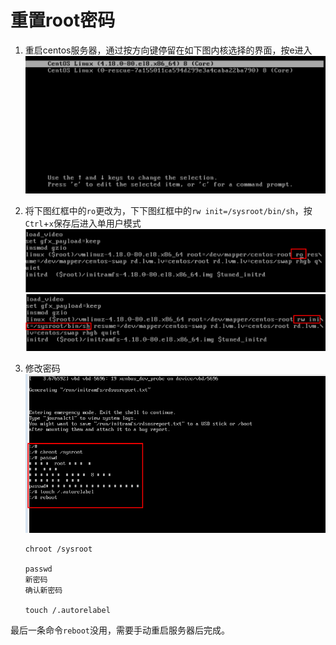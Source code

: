 # 重置root密码

1. 重启centos服务器，通过按方向键停留在如下图内核选择的界面，按e进入
![](./pic/network1.png)

2. 将下图红框中的`ro`更改为，下下图红框中的`rw init=/sysroot/bin/sh`，按`Ctrl`+`x`保存后进入单用户模式
![](./pic/network2.png)
![](./pic/network3.png)

3. 修改密码
![](./pic/network4.png)
    ```
    chroot /sysroot

    passwd
    新密码
    确认新密码

    touch /.autorelabel
    ```
最后一条命令`reboot`没用，需要手动重启服务器后完成。
